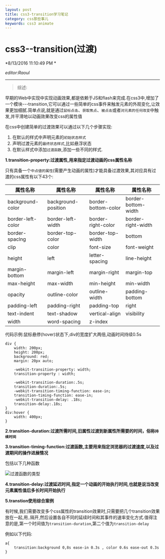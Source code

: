 ```yaml
---
layout: post
title: css3-transition学习笔记
category: css那些事儿
keywords: css3 animate
---
```


# css3--transition(过渡) #

*8/13/2016 11:10:49 PM *

*editor:Raoul*


----------

>综述:

早期的Web中实现中实现动画效果,都是依赖于JS和flash来完成.在css3中,增加了一个模块---transition,它可以通过一些简单的css事件来触发元素的外观变化,让效果更加细腻.简单点说,就是通过`鼠标点击`、`获取焦点`、`被点击`或者`对元素的任何改变`中触发,并平滑地以动画效果改变css的属性值

在css中创建简单的过渡效果可以通过以下几个步骤实现:

1. 在默认的样式中声明元素的`初始状态样式`
2. 声明过渡元素的`最终状态样式`,比如悬浮状态
3. 在默认样式中添加`过渡函数`,添加一些不同的样式.

**1.transition-property:过渡属性,用来指定过渡动画的css属性名称**

只有具备一个`中点値的属性`(需要产生动画的属性)才能具备过渡效果,其对应具有过渡的css属性有以下43个:

属性名称           |属性名称            |属性名称           | 属性名称 
------------------|-------------------|-------------------|-------------------          
background-color  |background-position|border-bottom-color|border-bottom-width
border-left-color |border-left-width  |border-right-color |border-right-width
border-spaclng    |border-top-color   |border-top-width   |bottom
clip              |color              |font-size          |font-weight
height            |left               |letter-spacing     |line-height
margin-bottom     |margin-left        |margin-right       |margin-top
max-height        |max-width          |min-height         |min-width
opacity           |outline-color      |outline-width      |padding-bottom
padding-left      |padding-right      |padding-top        |right
text-indent       |text-shadow        |vertical-align     |visibility
width             |word-spacing       |z-index            |

代码示例:鼠标悬停(hover)状态下,div的宽度扩大两倍,动画时间持续0.5s

	div {
  		width: 200px;
  		height: 200px;
  		background: red;
  		margin: 20px auto;

  		-webkit-transition-property: width;
  		transition-property : width;

  		-webkit-transition-duration:.5s;
  		transition-duration:.5s;
  		-webkit-transition-timing-function: ease-in;
  		transition-timing-function: ease-in;
  		-webkit-transition-delay: .18s;
  		transition-delay:.18s;
	}
	div:hover {
  		width: 400px;
	}

**2.transition-duration:过渡所需时间,旧属性过渡到新属性所需要的时间，俗称`持续时间`**

**3.transition-timing-function:过渡函数,主要用来指定浏览器的过渡速度,以及过渡期间的操作进展情况**

包括以下几种函数

![过渡函数的类型](http://i.imgur.com/60YVobg.png)

**4.transition-delay:过渡延迟时间,指定一个动画的开始执行时间,也就是说当改变元素属性值后多长时间开始执行**

**5.transtion使用综合案例**

有时候,我们需要改变多个css属性的transition效果时,只需要把几个transition效果放在一起,用`,`隔开,然后设置各自不同的延续时间和其事件的速率变化方式.值得注意的是,第一个时间值为`transition-duration`,第二个值为`transition-delay`

例如以下代码:

	a{
		transition:background 0,8s ease-in 0.3s , color 0.6s ease-out 0.3s
	}


